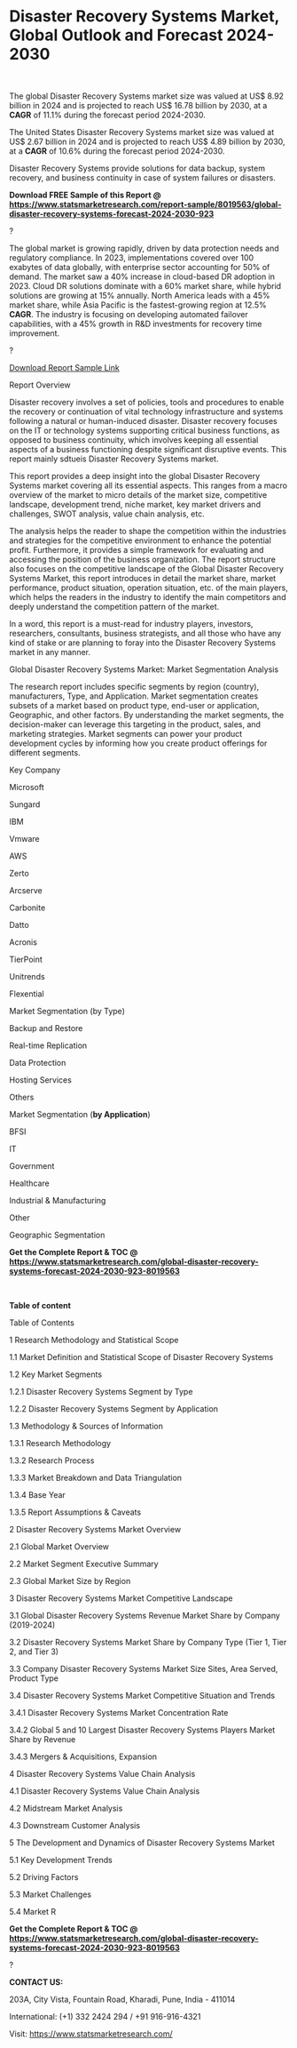 <h1>Disaster Recovery Systems Market, Global Outlook and Forecast 2024-2030</h1><br/><p>The global Disaster Recovery Systems market size was valued at US$ 8.92 billion in 2024 and is projected to reach US$ 16.78 billion by 2030, at a <strong>CAGR</strong> of 11.1% during the forecast period 2024-2030.</p>
 
 
 
 <p>The United States Disaster Recovery Systems market size was valued at US$ 2.67 billion in 2024 and is projected to reach US$ 4.89 billion by 2030, at a <strong>CAGR</strong> of 10.6% during the forecast period 2024-2030.</p>
 
 
 
 <p>Disaster Recovery Systems provide solutions for data backup, system recovery, and business continuity in case of system failures or disasters.</p>
 
 
 
 <div><b>Download FREE Sample of this Report @ <a href="https://www.statsmarketresearch.com/download-free-sample/8019563/global-disaster-recovery-systems-forecast-2024-2030-923">https://www.statsmarketresearch.com/report-sample/8019563/global-disaster-recovery-systems-forecast-2024-2030-923</a></b></div>
 
 
 
 <p>? </p>
 
 
 
 <p>The global market is growing rapidly, driven by data protection needs and regulatory compliance. In 2023, implementations covered over 100 exabytes of data globally, with enterprise sector accounting for 50% of demand. The market saw a 40% increase in cloud-based DR adoption in 2023. Cloud DR solutions dominate with a 60% market share, while hybrid solutions are growing at 15% annually. North America leads with a 45% market share, while Asia Pacific is the fastest-growing region at 12.5% <strong>CAGR</strong>. The industry is focusing on developing automated failover capabilities, with a 45% growth in R&D investments for recovery time improvement.</p>
 
 
 
 <p>? </p>
 
 
 
 <p><a href="https://www.statsmarketresearch.com/download-free-sample/8019563/global-disaster-recovery-systems-forecast-2024-2030-923">Download Report Sample Link</a></p>
 
 
 
 <p>Report Overview</p>
 
 
 
 <p>Disaster recovery involves a set of policies, tools and procedures to enable the recovery or continuation of vital technology infrastructure and systems following a natural or human-induced disaster. Disaster recovery focuses on the IT or technology systems supporting critical business functions, as opposed to business continuity, which involves keeping all essential aspects of a business functioning despite significant disruptive events. This report mainly sdtueis Disaster Recovery Systems market.</p>
 
 
 
 <p>This report provides a deep insight into the global Disaster Recovery Systems market covering all its essential aspects. This ranges from a macro overview of the market to micro details of the market size, competitive landscape, development trend, niche market, key market drivers and challenges, SWOT analysis, value chain analysis, etc.</p>
 
 
 
 <p>The analysis helps the reader to shape the competition within the industries and strategies for the competitive environment to enhance the potential profit. Furthermore, it provides a simple framework for evaluating and accessing the position of the business organization. The report structure also focuses on the competitive landscape of the Global Disaster Recovery Systems Market, this report introduces in detail the market share, market performance, product situation, operation situation, etc. of the main players, which helps the readers in the industry to identify the main competitors and deeply understand the competition pattern of the market.</p>
 
 
 
 <p>In a word, this report is a must-read for industry players, investors, researchers, consultants, business strategists, and all those who have any kind of stake or are planning to foray into the Disaster Recovery Systems market in any manner.</p>
 
 
 
 <p>Global Disaster Recovery Systems Market: Market Segmentation Analysis</p>
 
 
 
 <p>The research report includes specific segments by region (country), manufacturers, Type, and Application. Market segmentation creates subsets of a market based on product type, end-user or application, Geographic, and other factors. By understanding the market segments, the decision-maker can leverage this targeting in the product, sales, and marketing strategies. Market segments can power your product development cycles by informing how you create product offerings for different segments.</p>
 
 
 
 <p>Key Company</p>
 
 
 
 <p>Microsoft</p>
 
 
 
 <p>Sungard</p>
 
 
 
 <p>IBM</p>
 
 
 
 <p>Vmware</p>
 
 
 
 <p>AWS</p>
 
 
 
 <p>Zerto</p>
 
 
 
 <p>Arcserve</p>
 
 
 
 <p>Carbonite</p>
 
 
 
 <p>Datto</p>
 
 
 
 <p>Acronis</p>
 
 
 
 <p>TierPoint</p>
 
 
 
 <p>Unitrends</p>
 
 
 
 <p>Flexential</p>
 
 
 
 <p>Market Segmentation (by Type)</p>
 
 
 
 <p>Backup and Restore</p>
 
 
 
 <p>Real-time Replication</p>
 
 
 
 <p>Data Protection</p>
 
 
 
 <p>Hosting Services</p>
 
 
 
 <p>Others</p>
 
 
 
 <p>Market Segmentation (<strong>by Application</strong>)</p>
 
 
 
 <p>BFSI</p>
 
 
 
 <p>IT</p>
 
 
 
 <p>Government</p>
 
 
 
 <p>Healthcare</p>
 
 
 
 <p>Industrial & Manufacturing</p>
 
 
 
 <p>Other</p>
 
 
 
 <p>Geographic Segmentation</p>
 
 
 
 <div><b>Get the Complete Report & TOC @ <a href="https://www.statsmarketresearch.com/global-disaster-recovery-systems-forecast-2024-2030-923-8019563">https://www.statsmarketresearch.com/global-disaster-recovery-systems-forecast-2024-2030-923-8019563</a></b></div>
 
 
 
 <p><br />
 
 <b>Table of content</b></p>
 
 
 
 <p>Table of Contents<br />
 
 1 Research Methodology and Statistical Scope<br />
 
 1.1 Market Definition and Statistical Scope of Disaster Recovery Systems<br />
 
 1.2 Key Market Segments<br />
 
 1.2.1 Disaster Recovery Systems Segment by Type<br />
 
 1.2.2 Disaster Recovery Systems Segment by Application<br />
 
 1.3 Methodology & Sources of Information<br />
 
 1.3.1 Research Methodology<br />
 
 1.3.2 Research Process<br />
 
 1.3.3 Market Breakdown and Data Triangulation<br />
 
 1.3.4 Base Year<br />
 
 1.3.5 Report Assumptions & Caveats<br />
 
 2 Disaster Recovery Systems Market Overview<br />
 
 2.1 Global Market Overview<br />
 
 2.2 Market Segment Executive Summary<br />
 
 2.3 Global Market Size by Region<br />
 
 3 Disaster Recovery Systems Market Competitive Landscape<br />
 
 3.1 Global Disaster Recovery Systems Revenue Market Share by Company (2019-2024)<br />
 
 3.2 Disaster Recovery Systems Market Share by Company Type (Tier 1, Tier 2, and Tier 3)<br />
 
 3.3 Company Disaster Recovery Systems Market Size Sites, Area Served, Product Type<br />
 
 3.4 Disaster Recovery Systems Market Competitive Situation and Trends<br />
 
 3.4.1 Disaster Recovery Systems Market Concentration Rate<br />
 
 3.4.2 Global 5 and 10 Largest Disaster Recovery Systems Players Market Share by Revenue<br />
 
 3.4.3 Mergers & Acquisitions, Expansion<br />
 
 4 Disaster Recovery Systems Value Chain Analysis<br />
 
 4.1 Disaster Recovery Systems Value Chain Analysis<br />
 
 4.2 Midstream Market Analysis<br />
 
 4.3 Downstream Customer Analysis<br />
 
 5 The Development and Dynamics of Disaster Recovery Systems Market<br />
 
 5.1 Key Development Trends<br />
 
 5.2 Driving Factors<br />
 
 5.3 Market Challenges<br />
 
 5.4 Market R</p>
 
 
 
 <div><b>Get the Complete Report & TOC @ <a href="https://www.statsmarketresearch.com/global-disaster-recovery-systems-forecast-2024-2030-923-8019563">https://www.statsmarketresearch.com/global-disaster-recovery-systems-forecast-2024-2030-923-8019563</a></b></div>
 
 
 
 <p>? </p>
 
 
 
 <p><b>CONTACT US:</b><br />
 
 203A, City Vista, Fountain Road, Kharadi, Pune, India - 411014<br />
 
 International: (+1) 332 2424 294 / +91 916-916-4321<br />
 
 Visit: <a href="https://www.statsmarketresearch.com/">https://www.statsmarketresearch.com/</a></p>